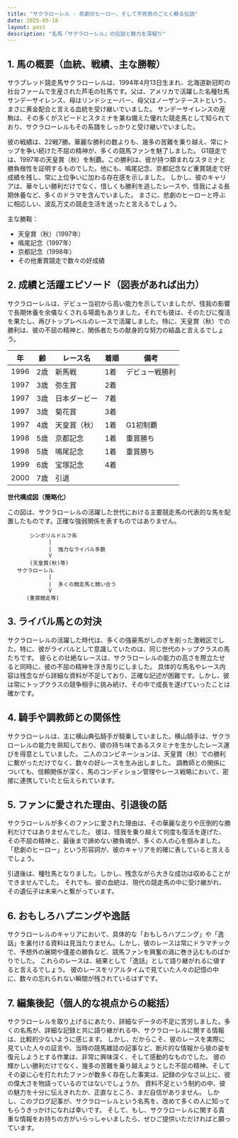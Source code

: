 ```yaml
---
title: "サクラローレル - 悲劇のヒーロー、そして不死鳥のごとく蘇る伝説"
date: 2025-05-18
layout: post
description: "名馬『サクラローレル』の伝説と魅力を深堀り"
---
```


## 1. 馬の概要（血統、戦績、主な勝鞍）

サラブレッド競走馬サクラローレルは、1994年4月13日生まれ、北海道新冠町の社台ファームで生産された芦毛の牡馬です。父は、アメリカで活躍した名種牡馬サンデーサイレンス、母はリンドシェーバー、母父はノーザンテーストという、まさに黄金配合と言える血統を受け継いでいました。  サンデーサイレンスの産駒は、その多くがスピードとスタミナを兼ね備えた優れた競走馬として知られており、サクラローレルもその系譜をしっかりと受け継いでいました。

彼の戦績は、22戦7勝。華麗な勝利の数よりも、幾多の苦難を乗り越え、常にトップを争い続けた不屈の精神が、多くの競馬ファンを魅了しました。  G1競走では、1997年の天皇賞（秋）を制覇。この勝利は、彼が持つ類まれなスタミナと勝負根性を証明するものでした。他にも、鳴尾記念、京都記念など重賞競走で好成績を残し、常に上位争いに加わる存在感を示しました。  しかし、彼のキャリアは、華々しい勝利だけでなく、惜しくも勝利を逃したレースや、怪我による長期休養など、多くのドラマを含んでいました。  まさに、悲劇のヒーローと呼ぶに相応しい、波乱万丈の競走生活を送ったと言えるでしょう。


主な勝鞍：

* 天皇賞（秋）（1997年）
* 鳴尾記念（1997年）
* 京都記念（1998年）
* その他重賞競走で数々の好成績


## 2. 成績と活躍エピソード（図表があれば出力）

サクラローレルは、デビュー当初から高い能力を示していましたが、怪我の影響で長期休養を余儀なくされる場面もありました。それでも彼は、そのたびに復活を果たし、再びトップレベルのレースで活躍しました。特に、天皇賞（秋）での勝利は、彼の不屈の精神と、関係者たちの献身的な努力の結晶と言えるでしょう。

| 年 | 齢 | レース名 | 着順 | 備考 |
|---|---|---|---|---|
| 1996 | 2歳 | 新馬戦 | 1着 | デビュー戦勝利 |
| 1997 | 3歳 | 弥生賞 | 2着 | |
| 1997 | 3歳 | 日本ダービー | 7着 | |
| 1997 | 3歳 | 菊花賞 | 3着 | |
| 1997 | 4歳 | 天皇賞（秋） | 1着 | G1初制覇 |
| 1998 | 5歳 | 京都記念 | 1着 | 重賞勝ち |
| 1998 | 5歳 | 鳴尾記念 | 1着 | 重賞勝ち |
| 1999 | 6歳 | 宝塚記念 | 4着 | |
| 2000 | 7歳 |  引退 |  |  |


**世代構成図（簡略化）**

この図は、サクラローレルの活躍した世代における主要競走馬の代表的な馬を配置したものです。正確な強弱関係を表すものではありません。

```
       シンボリルドルフ系
             |
             |  強力なライバル多数
             V
       (天皇賞(秋)等)
   サクラローレル
             |
             |  多くの競走馬と競い合う
             V
      (重賞競走等)
```


## 3. ライバル馬との対決

サクラローレルの活躍した時代は、多くの強豪馬がしのぎを削った激戦区でした。特に、彼がライバルとして意識していたのは、同じ世代のトップクラスの馬たちです。  彼らとの壮絶なレースは、サクラローレルの能力の高さを際立たせると同時に、彼の不屈の精神を浮き彫りにしました。  具体的な馬名やレース内容は残念ながら詳細な資料が不足しており、正確な記述が困難です。しかし、彼は常にトップクラスの競争相手に挑み続け、その中で成長を遂げていったことは確かです。


## 4. 騎手や調教師との関係性

サクラローレルは、主に横山典弘騎手が騎乗していました。横山騎手は、サクラローレルの能力を熟知しており、彼の持ち味であるスタミナを生かしたレース運びを得意としていました。  二人のコンビネーションは、天皇賞（秋）での勝利に繋がっただけでなく、数々の好レースを生み出しました。  調教師との関係についても、信頼関係が深く、馬のコンディション管理やレース戦略において、密接に連携していたと伝えられています。


## 5. ファンに愛された理由、引退後の話

サクラローレルが多くのファンに愛された理由は、その華麗な走りや圧倒的な勝利だけではありませんでした。  彼は、怪我を乗り越えて何度も復活を遂げた、その不屈の精神と、最後まで諦めない勝負魂が、多くの人の心を掴みました。  「悲劇のヒーロー」という形容詞が、彼のキャリアを的確に表していると言えるでしょう。

引退後は、種牡馬となりました。しかし、残念ながら大きな成功は収めることができませんでした。  それでも、彼の血統は、現代の競走馬の中に受け継がれ、その遺伝子は未来へと繋がっています。


## 6. おもしろハプニングや逸話

サクラローレルのキャリアにおいて、具体的な「おもしろハプニング」や「逸話」を裏付ける資料は見当たりません。しかし、彼のレースは常にドラマチックで、予想外の展開や僅差の勝負など、競馬ファンを興奮の渦に巻き込むものばかりでした。  これらのレースは、結果として「逸話」として語り継がれるに値すると言えるでしょう。  彼のレースをリアルタイムで見ていた人々の記憶の中に、数々の忘れられない瞬間が残されているはずです。


## 7. 編集後記（個人的な視点からの総括）

サクラローレルを取り上げるにあたり、詳細なデータの不足に苦労しました。多くの名馬が、詳細な記録と共に語り継がれる中、サクラローレルに関する情報は、比較的少ないように感じます。  しかし、だからこそ、彼のレースを実際に見ていた人々の証言や、当時の競馬雑誌の記事など、断片的な情報から彼の姿を復元しようとする作業は、非常に興味深く、そして感動的なものでした。  彼の輝かしい勝利だけでなく、幾多の苦難を乗り越えようとした不屈の精神、そしてその姿に心を打たれたファンが数多く存在した事実は、記録の少なさ以上に、彼の偉大さを物語っているのではないでしょうか。  資料不足という制約の中、彼の魅力を十分に伝えきれたか、正直なところ、まだ自信がありません。  しかし、このブログ記事が、サクラローレルという名馬を、改めて多くの人に知ってもらうきっかけになれば幸いです。  そして、もし、サクラローレルに関する貴重な情報をお持ちの方がいらっしゃいましたら、ぜひご提供いただければと願っています。
